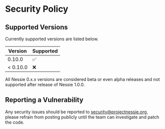 # Security Policy

## Supported Versions

Currently supported versions are listed below.

| Version  | Supported          |
| -------- | ------------------ |
| 0.10.0   | :white_check_mark: |
| < 0.10.0 | :x:                |

All Nessie 0.x.x versions are considered beta or even alpha releases and not supported after
release of Nessie 1.0.0.

## Reporting a Vulnerability

Any security issues should be reported to security@projectnessie.org, please refrain from posting publicly until the team can investigate and patch the code.
